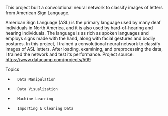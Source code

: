 This project built a convolutional neural network to classify images of letters from American Sign Language.

American Sign Language (ASL) is the primary language used by many deaf individuals in North America, and it is also used by hard-of-hearing and hearing individuals. The language is as rich as spoken languages and employs signs made with the hand, along with facial gestures and bodily postures.
In this project, I trained a convolutional neural network to classify images of ASL letters. After loading, examining, and preprocessing the data, I trained the network and test its performance. Project source: https://www.datacamp.com/projects/509

Topics
* 		Data Manipulation
* 		Data Visualization
* 		Machine Learning
* 		Importing & Cleaning Data

